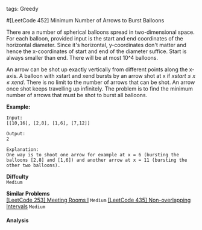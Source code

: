 tags: Greedy

#[LeetCode 452] Minimum Number of Arrows to Burst Balloons

There are a number of spherical balloons spread in two-dimensional space. 
For each balloon, provided input is the start and end coordinates of the horizontal diameter. 
Since it's horizontal, y-coordinates don't matter and hence the x-coordinates of start and end of the diameter suffice. 
Start is always smaller than end. There will be at most 10^4 balloons.

An arrow can be shot up exactly vertically from different points along the x-axis. 
A balloon with xstart and xend bursts by an arrow shot at x if *xstart ≤ x ≤ xend*. 
There is no limit to the number of arrows that can be shot. An arrow once shot keeps travelling up infinitely. 
The problem is to find the minimum number of arrows that must be shot to burst all balloons.

**Example:**

    Input:
    [[10,16], [2,8], [1,6], [7,12]]
    
    Output:
    2
    
    Explanation:
    One way is to shoot one arrow for example at x = 6 (bursting the balloons [2,8] and [1,6]) and another arrow at x = 11 (bursting the other two balloons).


**Diffculty**  
`Medium`

**Similar Problems**  
[[LeetCode 253] Meeting Rooms I]() `Medium`
[[LeetCode 435] Non-overlapping Intervals]() `Medium`


#### Analysis


